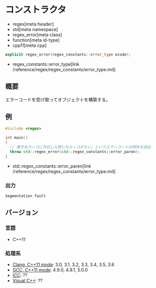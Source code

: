 # コンストラクタ
* regex[meta header]
* std[meta namespace]
* regex_error[meta class]
* function[meta id-type]
* cpp11[meta cpp]

```cpp
explicit regex_error(regex_constants::error_type ecode);
```
* regex_constants::error_type[link /reference/regex/regex_constants/error_type.md]

## 概要
エラーコードを受け取ってオブジェクトを構築する。


## 例
```cpp example
#include <regex>

int main()
{
  // 開き丸カッコに対応した閉じ丸カッコがない、というエラーコードの例外を送出
  throw std::regex_error(std::regex_constants::error_paren);
}
```
* std::regex_constants::error_paren[link /reference/regex/regex_constants/error_type.md]

### 出力
```
Segmentation fault
```


## バージョン
### 言語
- C++11

### 処理系
- [Clang, C++11 mode](/implementation.md#clang): 3.0, 3.1, 3.2, 3.3, 3.4, 3.5, 3.6
- [GCC, C++11 mode](/implementation.md#gcc): 4.9.0, 4.9.1, 5.0.0
- [ICC](/implementation.md#icc): ??
- [Visual C++](/implementation.md#visual_cpp): ??
